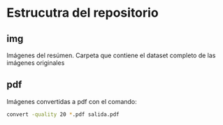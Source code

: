 # Estrucutra del repositorio
## img
Imágenes del resúmen. Carpeta que contiene el dataset completo de las imágenes originales
## pdf
Imágenes convertidas a pdf con el comando: 
```bash
convert -quality 20 *.pdf salida.pdf
```

